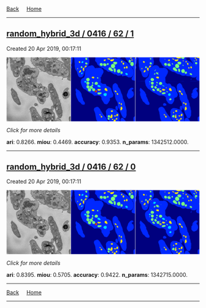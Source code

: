 
[Back](..)&nbsp;&nbsp;&nbsp;&nbsp;&nbsp;[Home](https://leapmanlab.github.io/snapshots)

---

<div class="summary"><a href="1"><h2>random_hybrid_3d / 0416 / 62 / 1</h2></a><p>Created 20 Apr 2019, 00:17:11
</p><a href="1"><img src="1/media/summary.png" align="center"></a><p>
<i>Click for more details</i>
</p></div>

**ari**: 0.8266. **miou**: 0.4469. **accuracy**: 0.9353. **n_params**: 1342512.0000. 

---

<div class="summary"><a href="0"><h2>random_hybrid_3d / 0416 / 62 / 0</h2></a><p>Created 20 Apr 2019, 00:17:11
</p><a href="0"><img src="0/media/summary.png" align="center"></a><p>
<i>Click for more details</i>
</p></div>

**ari**: 0.8395. **miou**: 0.5705. **accuracy**: 0.9422. **n_params**: 1342715.0000. 

---

[Back](..)&nbsp;&nbsp;&nbsp;&nbsp;&nbsp;[Home](https://leapmanlab.github.io/snapshots)

---